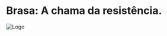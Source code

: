 # Brasa: A chama da resistência.
![Logo](https://media.discordapp.net/attachments/1333568926562385983/1333572548025126934/441_Sem_Titulo_20250127200045.png?ex=679961b8&is=67981038&hm=a738c07349e6c886226c456c2f3f6d8aec2ab951b476ae7acff0225eec02f18a&=&format=webp&quality=lossless&width=864&height=273)
